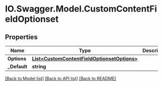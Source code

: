 # IO.Swagger.Model.CustomContentFieldOptionset
## Properties

Name | Type | Description | Notes
------------ | ------------- | ------------- | -------------
**Options** | [**List&lt;CustomContentFieldOptionsetOptions&gt;**](CustomContentFieldOptionsetOptions.md) |  | [optional] 
**_Default** | **string** |  | [optional] 

[[Back to Model list]](../README.md#documentation-for-models) [[Back to API list]](../README.md#documentation-for-api-endpoints) [[Back to README]](../README.md)

